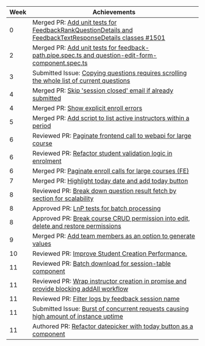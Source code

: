 Week | Achievements
---- | ------------
0 | Merged PR: [Add unit tests for FeedbackRankQuestionDetails and FeedbackTextResponseDetails classes #1501](https://github.com/TEAMMATES/teammates/pull/10868)
2 | Merged PR: [Add unit tests for feedback-path.pipe.spec.ts and question-edit-form-component.spec.ts](https://github.com/TEAMMATES/teammates/pull/10916)
3 | Submitted Issue: [Copying questions requires scrolling the whole list of current questions](https://github.com/TEAMMATES/teammates/issues/10941)
4 | Merged PR: [Skip 'session closed' email if already submitted](https://github.com/TEAMMATES/teammates/pull/10914)
4 | Merged PR: [Show explicit enroll errors](https://github.com/TEAMMATES/teammates/pull/10943)
5 | Merged PR: [Add script to list active instructors within a period](https://github.com/TEAMMATES/teammates/pull/10947)
6 | Reviewed PR: [Paginate frontend call to webapi for large course](https://github.com/moziliar/teammates/pull/20)
6 | Reviewed PR: [Refactor student validation logic in enrolment](https://github.com/TEAMMATES/teammates/pull/10971)
6 | Merged PR: [Paginate enroll calls for large courses (FE)](https://github.com/TEAMMATES/teammates/pull/10968)
7 | Merged PR: [Highlight today date and add today button](https://github.com/TEAMMATES/teammates/pull/10980)
8 | Reviewed PR: [Break down question result fetch by section for scalability](https://github.com/TEAMMATES/teammates/pull/11017)
8 | Approved PR: [LnP tests for batch processing](https://github.com/TEAMMATES/teammates/pull/11027)
8 | Approved PR: [Break course CRUD permission into edit, delete and restore permissions](https://github.com/TEAMMATES/teammates/pull/11029)
9 | Merged PR: [Add team members as an option to generate values](https://github.com/TEAMMATES/teammates/pull/11043)
10 | Reviewed PR: [Improve Student Creation Performance.](https://github.com/TEAMMATES/teammates/pull/11061)
11 | Reviewed PR: [Batch download for session-table component](https://github.com/TEAMMATES/teammates/pull/11066)
11 | Reviewed PR: [Wrap instructor creation in promise and provide blocking addAll workflow](https://github.com/TEAMMATES/teammates/pull/11063)
11 | Reviewed PR: [Filter logs by feedback session name](https://github.com/TEAMMATES/teammates/pull/11069)
11 | Submitted Issue: [Burst of concurrent requests causing high amount of instance uptime](https://github.com/TEAMMATES/teammates/issues/11071)
11 | Authored PR: [Refactor datepicker with today button as a component](https://github.com/TEAMMATES/teammates/pull/11072)